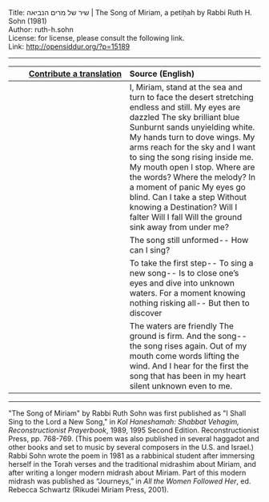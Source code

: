 <html>
<head></head>
<body>
Title: שיר של מרים הנביאה | The Song of Miriam, a petiḥah by Rabbi Ruth H. Sohn (1981)<br />
Author: ruth-h.sohn<br />
License: for license, please consult the following link.<br />
Link: <a href="http://opensiddur.org/?p=15189">http://opensiddur.org/?p=15189</a>
<p />
<hr />

<table style="margin-left: auto;margin-right: auto;" class="draggable">
<thead><tr><th id="x" style="text-align: right;"><a href="/contributing/upload/">Contribute a translation</a></th><th style="text-align: left;">Source (English)</th></tr></thead>
<tbody>
<tr>
<td style="vertical-align:top;" width="46%">
<div class="liturgy"><span lang="he">

</span></div></td>
 
<td width="53%"><div class="english">
I, Miriam, stand at the sea
and turn
to face the desert
stretching endless and
still.
My eyes are dazzled
The sky brilliant blue
Sunburnt sands unyielding white.
My hands turn to dove wings.
My arms
reach
for the sky
and I want to sing
the song rising inside me.
My mouth open
I stop.
Where are the words?
Where the melody?
In a moment of panic
My eyes go blind.
Can I take a step
Without knowing a
Destination?
Will I falter
Will I fall
Will the ground sink away from under me?
</div></td></tr>


<tr><td style="vertical-align:top;" width="46%">
<div class="liturgy"><span lang="he">

</span></div></td>
 
<td width="53%"><div class="english">
The song still unformed--
How can I sing?
</div></td></tr>


<tr><td style="vertical-align:top;" width="46%">
<div class="liturgy"><span lang="he">

</span></div></td>
 
<td width="53%"><div class="english">
To take the first step--
To sing a new song--
Is to close one’s eyes
and dive
into unknown waters.
For a moment knowing nothing risking all--
But then to discover
</div></td></tr>


<tr><td style="vertical-align:top;" width="46%">
<div class="liturgy"><span lang="he">

</span></div></td>
 
<td width="53%"><div class="english">
The waters are friendly
The ground is firm.
And the song--
the song rises again.
Out of my mouth
come words lifting the wind.
And I hear
for the first
the song
that has been in my heart
silent
unknown
even to me.
</div></td></tr>
</tbody></table>

<hr />

"The Song of Miriam" by Rabbi Ruth Sohn was first published as "I Shall Sing to the Lord a New Song," in <em>Kol Haneshamah: Shabbat Vehagim, Reconstructionist Prayerbook</em>, 1989, 1995 Second Edition. Reconstructionist Press, pp. 768-769. (This poem was also published in several haggadot and other books and set to music by several composers in the U.S. and Israel.) Rabbi Sohn wrote the poem in 1981 as a rabbinical student after immersing herself in the Torah verses and the traditional midrashim about Miriam, and after writing a longer modern midrash about Miriam. Part of this modern midrash was published as “Journeys,” in <em>All the Women Followed Her</em>, ed. Rebecca Schwartz (Rikudei Miriam Press, 2001).
</body>
</html>
